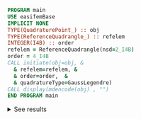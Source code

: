 ```fortran
PROGRAM main
USE easifemBase
IMPLICIT NONE
TYPE(QuadraturePoint_) :: obj
TYPE(ReferenceQuadrangle_) :: refelem
INTEGER(I4B) :: order
refelem = ReferenceQuadrangle(nsd=2_I4B)
order = 4_I4B
CALL initiate(obj=obj, &
  & refelem=refelem, &
  & order=order,  &
  & quadratureType=GaussLegendre)
CALL display(mdencode(obj) , "")
END PROGRAM main
```

<details>
<summary>See results</summary>
<div>

|    |         |             |         |            |             |             |         |             |         |
| -- | ------- | ----------- | ------- | ---------- | ----------- | ----------- | ------- | ----------- | ------- |
| x1 | -0.7746 | -0.7746     | -0.7746 | 4.3715E-16 | 3.88578E-16 | 4.44089E-16 | 0.7746  | 0.7746      | 0.7746  |
| x2 | -0.7746 | 4.44089E-16 | 0.7746  | -0.7746    | 3.88578E-16 | 0.7746      | -0.7746 | 4.16334E-16 | 0.7746  |
| w  | 0.30864 | 0.49383     | 0.30864 | 0.49383    | 0.79012     | 0.49383     | 0.30864 | 0.49383     | 0.30864 |

</div>
</details>
